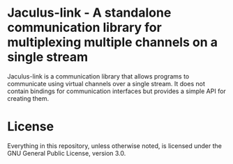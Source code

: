 # Jaculus-link - A standalone communication library for multiplexing multiple channels on a single stream

Jaculus-link is a communication library that allows programs to communicate using
virtual channels over a single stream. It does not contain bindings for communication interfaces but provides a simple API for creating them.

# License

Everything in this repository, unless otherwise noted, is licensed under the
GNU General Public License, version 3.0.
